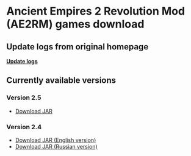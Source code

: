 # Ancient Empires 2 Revolution Mod (AE2RM) games download

## Update logs from original homepage
[**Update logs**](https://web.archive.org/web/20201110233517/http://projectd8.org/Ancient_Empires_II_RM)

## Currently available versions

### Version 2.5
* [Download JAR](2.5/AncientEmpiresIIRM.jar)

### Version 2.4
* [Download JAR (English version)](2.4/AncientEmpiresIIRMEn.jar)
* [Download JAR (Russian version)](2.4/AncientEmpiresIIRMRu.jar)
